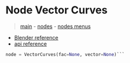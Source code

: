 # Node Vector Curves

> [main](../structure.md) - [nodes](nodes.md) - [nodes menus](nodes_menus.md)

- [Blender reference](https://docs.blender.org/manual/en/latest/modeling/geometry_nodes/vector/vector_curves.html)
 - [api reference]({node.blender_python_ref})

```python
node = VectorCurves(fac=None, vector=None)```
